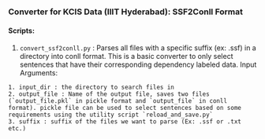 ### Converter for KCIS Data (IIIT Hyderabad): SSF2Conll Format

#### Scripts:
1. `convert_ssf2conll.py` : Parses all files with a specific suffix (ex: .ssf) in a directory into conll format.  This is a basic converter to only select sentences that have their corresponding dependency labeled data. 
Input Arguments: 
```
1. input_dir : the directory to search files in 
2. output_file : Name of the output file, saves two files (`output_file.pkl` in pickle format and `output_file` in conll format). pickle file can be used to select sentences based on some requirements using the utility script `reload_and_save.py`
3. suffix : suffix of the files we want to parse (Ex: .ssf or .txt etc.)
```
